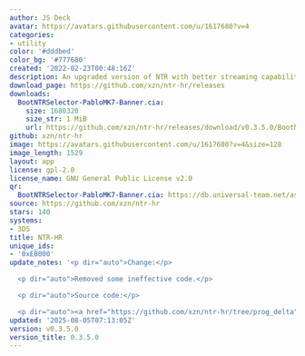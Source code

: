 ```yaml
---
author: JS Deck
avatar: https://avatars.githubusercontent.com/u/1617680?v=4
categories:
- utility
color: '#dddbed'
color_bg: '#777680'
created: '2022-02-23T00:48:16Z'
description: An upgraded version of NTR with better streaming capabilities.
download_page: https://github.com/xzn/ntr-hr/releases
downloads:
  BootNTRSelector-PabloMK7-Banner.cia:
    size: 1680320
    size_str: 1 MiB
    url: https://github.com/xzn/ntr-hr/releases/download/v0.3.5.0/BootNTRSelector-PabloMK7-Banner.cia
github: xzn/ntr-hr
image: https://avatars.githubusercontent.com/u/1617680?v=4&size=128
image_length: 1529
layout: app
license: gpl-2.0
license_name: GNU General Public License v2.0
qr:
  BootNTRSelector-PabloMK7-Banner.cia: https://db.universal-team.net/assets/images/qr/bootntrselector-pablomk7-banner-cia.png
source: https://github.com/xzn/ntr-hr
stars: 140
systems:
- 3DS
title: NTR-HR
unique_ids:
- '0xEB000'
update_notes: '<p dir="auto">Change:</p>

  <p dir="auto">Removed some ineffective code.</p>

  <p dir="auto">Source code:</p>

  <p dir="auto"><a href="https://github.com/xzn/ntr-hr/tree/prog_delta">https://github.com/xzn/ntr-hr/tree/prog_delta</a></p>'
updated: '2025-08-05T07:13:05Z'
version: v0.3.5.0
version_title: 0.3.5.0
---
```

